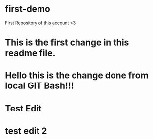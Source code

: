 # first-demo
First Repository of this account &lt;3

# This is the first change in this readme file.
# Hello  this is the change done from local GIT Bash!!!
# Test Edit
# test edit 2